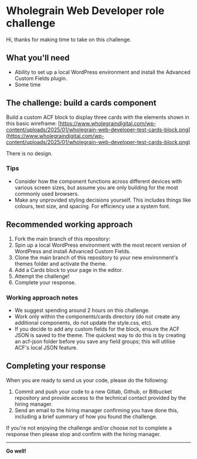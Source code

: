 # Wholegrain Web Developer role challenge

Hi, thanks for making time to take on this challenge.

## What you'll need
- Ability to set up a local WordPress environment and install the Advanced Custom Fields plugin.
- Some time

## The challenge: build a cards component
Build a custom ACF block to display three cards with the elements shown in this basic wireframe: [https://www.wholegraindigital.com/wp-content/uploads/2025/01/wholegrain-web-developer-test-cards-block.png](https://www.wholegraindigital.com/wp-content/uploads/2025/01/wholegrain-web-developer-test-cards-block.png)

There is no design.

### Tips
- Consider how the component functions across different devices with various screen sizes, but assume you are only building for the most commonly used browsers.
- Make any unprovided styling decisions yourself. This includes things like colours, text size, and spacing. For efficiency use a system font.

## Recommended working approach
1. Fork the main branch of this repository: 
2. Spin up a local WordPress environment with the most recent version of WordPress and install Advanced Custom Fields.
3. Clone the main branch of this repository to your new environment's themes folder and activate the theme.
4. Add a Cards block to your page in the editor.
5. Attempt the challenge!
6. Complete your response.

### Working approach notes
- We suggest spending around 2 hours on this challenge.
- Work only within the components/cards directory (do not create any additional components, do not update the style.css, etc).
- If you decide to add any custom fields for the block, ensure the ACF JSON is saved to the theme. The quickest way to do this is by creating an acf-json folder before you save any field groups; this will utilise ACF's local JSON feature.

## Completing your response
When you are ready to send us your code, please do the following:
1. Commit and push your code to a new Gitlab, Github, or Bitbucket repository and provide access to the technical contact provided by the hiring manager.
2. Send an email to the hiring manager confirming you have done this, including a brief summary of how you found the challenge.

If you're not enjoying the challenge and/or choose not to complete a response then please stop and confirm with the hiring manager.

---

**Go well!**